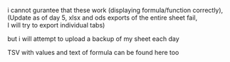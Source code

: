 i cannot gurantee that these work (displaying formula/function correctly), 
(Update as of day 5, xlsx and ods exports of the entire sheet fail,  
I will try to export individual tabs)

but i will attempt to upload a backup of my sheet each day

TSV with values and text of formula can be found here too


